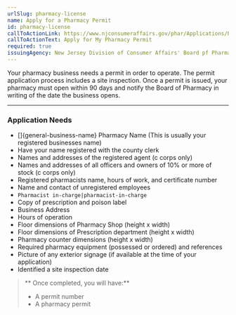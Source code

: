 ```yaml
---
urlSlug: pharmacy-license
name: Apply for a Pharmacy Permit
id: pharmacy-license
callToActionLink: https://www.njconsumeraffairs.gov/phar/Applications/Pharmacy-Permit-Application.pdf
callToActionText: Apply for My Pharmacy Permit
required: true
issuingAgency: New Jersey Division of Consumer Affairs' Board pf Pharmacy
---
```

Your pharmacy business needs a permit in order to operate. The permit application process includes a site inspection. Once a permit is issued, your pharmacy must open within 90 days and notify the Board of Pharmacy in writing of the date the business opens.

---
### Application Needs

* []{general-business-name} Pharmacy Name (This is usually your registered businesses name)
* Have your name registered with the county clerk
* Names and addresses of the registered agent (c corps only)
* Names and addresses of all officers and owners of 10% or more of stock (c corps only)
* Registered pharmacists name, hours of work, and certificate number
* Name and contact of unregistered employees
* `Pharmacist in-charge|pharmacist-in-charge`
* Copy of prescription and poison label
* Business Address
* Hours of operation
* Floor dimensions of Pharmacy Shop (height x width)
* Floor dimensions of Prescription department (height x width)
* Pharmacy counter dimensions (height x width)
* Required pharmacy equipment (possessed or ordered) and references
* Picture of any exterior signage (if available at the time of your application)
* Identified a site inspection date

>** Once completed, you will have:**
>
>* A permit number
>* A pharmacy permit